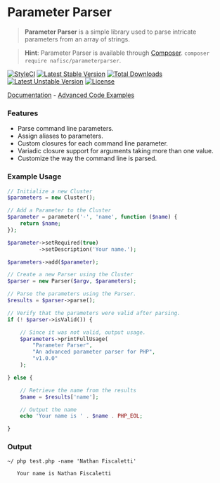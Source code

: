 # Parameter Parser
> **Parameter Parser** is a simple library used to parse intricate parameters from an array of strings.

> **Hint**: Parameter Parser is available through [Composer](https://getcomposer.org). `composer require nafisc/parameterparser`.

[![StyleCI](https://styleci.io/repos/73029011/shield?style=flat)](https://styleci.io/repos/73029011)
[![Latest Stable Version](https://poser.pugx.org/nafisc/parameterparser/v/stable?format=flat)](https://packagist.org/packages/nafisc/parameterparser)
[![Total Downloads](https://poser.pugx.org/nafisc/parameterparser/downloads?format=flat)](https://packagist.org/packages/nafisc/parameterparser)
[![Latest Unstable Version](https://poser.pugx.org/nafisc/parameterparser/v/unstable?format=flat)](https://packagist.org/packages/nafisc/parameterparser)
[![License](https://poser.pugx.org/nafisc/parameterparser/license?format=flat)](https://packagist.org/packages/nafisc/parameterparser)

[Documentation](./docs/) - [Advanced Code Examples](./examples/Example1.md)

### Features
* Parse command line parameters.
* Assign aliases to parameters.
* Custom closures for each command line parameter.
* Variadic closure support for arguments taking more than one value.
* Customize the way the command line is parsed.

### Example Usage
```php
// Initialize a new Cluster
$parameters = new Cluster();

// Add a Parameter to the Cluster
$parameter = parameter('-', 'name', function ($name) {
    return $name;
});

$parameter->setRequired(true)
          ->setDescription('Your name.');

$parameters->add($parameter);

// Create a new Parser using the Cluster
$parser = new Parser($argv, $parameters);

// Parse the parameters using the Parser.
$results = $parser->parse();

// Verify that the parameters were valid after parsing.
if (! $parser->isValid()) {

    // Since it was not valid, output usage.
    $parameters->printFullUsage(
        "Parameter Parser",
        "An advanced parameter parser for PHP",
        "v1.0.0"
    );

} else {

    // Retrieve the name from the results
    $name = $results['name'];

    // Output the name
    echo 'Your name is ' . $name . PHP_EOL;

}
```

### Output
```
~/ php test.php -name 'Nathan Fiscaletti'

   Your name is Nathan Fiscaletti
```
